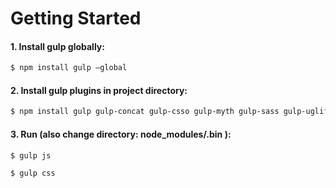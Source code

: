 # Getting Started

#### 1. Install gulp globally:

```sh
$ npm install gulp —global
```
#### 2. Install gulp plugins in project directory:
```sh
$ npm install gulp gulp-concat gulp-csso gulp-myth gulp-sass gulp-uglify
```
#### 3. Run (also change directory: node_modules/.bin ):
```sh
$ gulp js
```
```sh
$ gulp css
```
